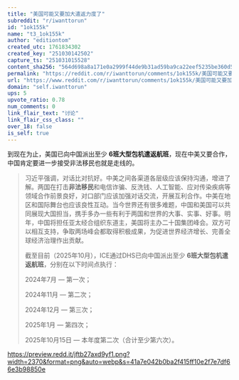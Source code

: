 ```yaml
---
title: "美国可能又要加大遣返力度了"
subreddit: "r/iwanttorun"
id: "1ok155k"
name: "t3_1ok155k"
author: "editiontom"
created_utc: 1761834302
created_key: "251030142502"
capture_ts: "251031015528"
content_sha256: "564d698a8a171e0a2999f44de9b31ad59ba9ca22eef5235be360d5260f4c483a"
permalink: "https://reddit.com/r/iwanttorun/comments/1ok155k/美国可能又要加大遣返力度了/"
url: "https://www.reddit.com/r/iwanttorun/comments/1ok155k/美国可能又要加大遣返力度了/"
domain: "self.iwanttorun"
ups: 5
upvote_ratio: 0.78
num_comments: 0
link_flair_text: "讨论"
link_flair_css_class: ""
over_18: false
is_self: true
---
```


到现在为止，美国已向中国派出至少 **6班大型包机遣返航班**，现在中美又要合作，中国肯定要进一步接受非法移民也就是走线的。

> 习近平强调，对话比对抗好。中美之间各渠道各层级应该保持沟通，增进了解。两国在打击**非法移民**和电信诈骗、反洗钱、人工智能、应对传染疾病等领域合作前景良好，对口部门应该加强对话交流，开展互利合作。中美在地区和国际舞台也应该良性互动。当今世界还有很多难题，中国和美国可以共同展现大国担当，携手多办一些有利于两国和世界的大事、实事、好事。明年，中国将担任亚太经合组织东道主，美国将主办二十国集团峰会。双方可以相互支持，争取两场峰会都取得积极成果，为促进世界经济增长、完善全球经济治理作出贡献。
>
> 截至目前（2025年10月），ICE通过DHS已向中国派出至少 **6班大型包机遣返航班**，分别在以下时间点执行：
>
> 2024年7月 — 第一次；
>
> 2024年11月 — 第二次；
>
> 2024年12月 — 第三次；
>
> 2025年1月 — 第四次；
>
> 2025年10月15日 — 本年度第二次（合计至少第六次）。

<https://preview.redd.it/jftb27axd9yf1.png?width=2370&format=png&auto=webp&s=41a7e042b0ba2f415ff10e2f7e7df66e3b98850e>
